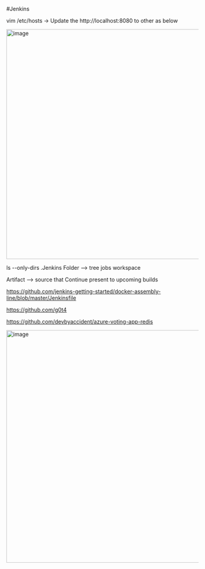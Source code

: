 #Jenkins

vim /etc/hosts -> Update the http://localhost:8080 to other as below

<img width="601" alt="image" src="https://github.com/lellaaditya/Jenkins/assets/139613275/c6113ff4-1b25-431c-8727-914cb7e35daf">

ls --only-dirs
.Jenkins Folder --> tree jobs workspace

Artifact --> source that Continue present to upcoming builds


https://github.com/jenkins-getting-started/docker-assembly-line/blob/master/Jenkinsfile

https://github.com/g0t4

https://github.com/devbyaccident/azure-voting-app-redis


<img width="608" alt="image" src="https://github.com/lellaaditya/Jenkins/assets/139613275/9d1d425b-eb9d-441f-a626-0a8dc3fabca4">
